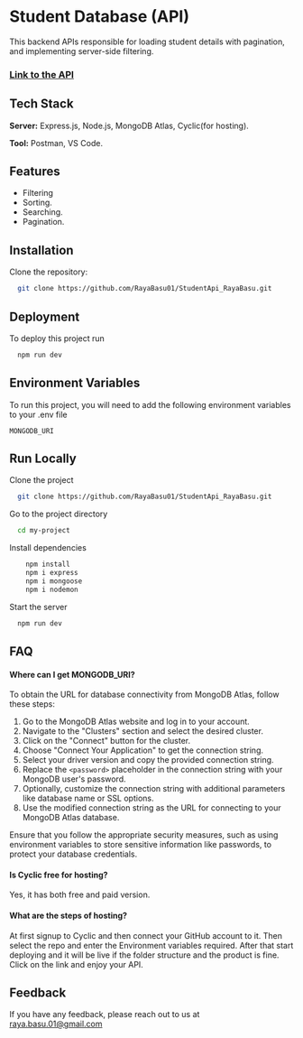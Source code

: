 
# Student Database (API)

This backend APIs responsible for loading student details with pagination, and implementing server-side filtering.

### [Link to the API](https://fine-blue-sawfish-yoke.cyclic.app/api/students)

## Tech Stack

**Server:** Express.js, Node.js, MongoDB Atlas, Cyclic(for hosting).

**Tool:** Postman, VS Code.


## Features

- Filtering
- Sorting.
- Searching.
- Pagination.


## Installation

Clone the repository:

```bash
  git clone https://github.com/RayaBasu01/StudentApi_RayaBasu.git

```
    
## Deployment

To deploy this project run

```bash
  npm run dev
```


## Environment Variables

To run this project, you will need to add the following environment variables to your .env file

`MONGODB_URI`


## Run Locally

Clone the project

```bash
  git clone https://github.com/RayaBasu01/StudentApi_RayaBasu.git
```

Go to the project directory

```bash
  cd my-project
```

Install dependencies

```bash
    npm install
    npm i express
    npm i mongoose
    npm i nodemon
```

Start the server

```bash
  npm run dev
```


## FAQ

#### Where can I get MONGODB_URI?

To obtain the URL for database connectivity from MongoDB Atlas, follow these steps:

1. Go to the MongoDB Atlas website and log in to your account.
2. Navigate to the "Clusters" section and select the desired cluster.
3. Click on the "Connect" button for the cluster.
4. Choose "Connect Your Application" to get the connection string.
5. Select your driver version and copy the provided connection string.
6. Replace the `<password>` placeholder in the connection string with your MongoDB user's password.
7. Optionally, customize the connection string with additional parameters like database name or SSL options.
8. Use the modified connection string as the URL for connecting to your MongoDB Atlas database.

Ensure that you follow the appropriate security measures, such as using environment variables to store sensitive information like passwords, to protect your database credentials.

#### Is Cyclic free for hosting?

Yes, it has both free and paid version. 

#### What are the steps of hosting?
At first signup to Cyclic and then connect your GitHub account to it. Then select the repo and enter the Environment variables required. After that start deploying and it will be live if the folder structure and the product is fine. Click on the link and enjoy your API. 


## Feedback

If you have any feedback, please reach out to us at raya.basu.01@gmail.com
